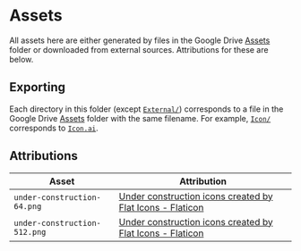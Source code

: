 <!--
MIT License

Copyright (c) 2023 Sophie Katz

Permission is hereby granted, free of charge, to any person obtaining a copy
of this software and associated documentation files (the "Software"), to deal
in the Software without restriction, including without limitation the rights
to use, copy, modify, merge, publish, distribute, sublicense, and/or sell
copies of the Software, and to permit persons to whom the Software is
furnished to do so, subject to the following conditions:

The above copyright notice and this permission notice shall be included in all
copies or substantial portions of the Software.

THE SOFTWARE IS PROVIDED "AS IS", WITHOUT WARRANTY OF ANY KIND, EXPRESS OR
IMPLIED, INCLUDING BUT NOT LIMITED TO THE WARRANTIES OF MERCHANTABILITY,
FITNESS FOR A PARTICULAR PURPOSE AND NONINFRINGEMENT. IN NO EVENT SHALL THE
AUTHORS OR COPYRIGHT HOLDERS BE LIABLE FOR ANY CLAIM, DAMAGES OR OTHER
LIABILITY, WHETHER IN AN ACTION OF CONTRACT, TORT OR OTHERWISE, ARISING FROM,
OUT OF OR IN CONNECTION WITH THE SOFTWARE OR THE USE OR OTHER DEALINGS IN THE
SOFTWARE.
-->

# Assets

All assets here are either generated by files in the Google Drive [Assets](https://drive.google.com/drive/folders/1pjOQlL_AK30duX8lF9SVVaDXwnOFmYwg?usp=share_link) folder or downloaded from external sources. Attributions for these are below.

## Exporting

Each directory in this folder (except [`External/`](External)) corresponds to a file in the Google Drive [Assets](https://drive.google.com/drive/folders/1pjOQlL_AK30duX8lF9SVVaDXwnOFmYwg?usp=share_link) folder with the same filename. For example, [`Icon/`](Icon) corresponds to [`Icon.ai`](https://drive.google.com/file/d/1m1WarHbvglaUv7HwsVbJu4Ie0jeo3RMX/view?usp=share_link).

## Attributions

| Asset                        | Attribution                                                                                                                                                     |
| ---------------------------- | --------------------------------------------------------------------------------------------------------------------------------------------------------------- |
| `under-construction-64.png`  | <a href="https://www.flaticon.com/free-icons/under-construction" title="under construction icons">Under construction icons created by Flat Icons - Flaticon</a> |
| `under-construction-512.png` | <a href="https://www.flaticon.com/free-icons/under-construction" title="under construction icons">Under construction icons created by Flat Icons - Flaticon</a> |
